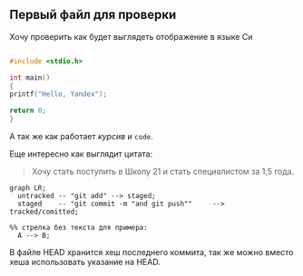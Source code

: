 ## Первый файл для проверки

Хочу проверить как будет выглядеть отображение в языке Си

```C

#include <stdio.h>

int main()
{
printf("Hello, Yandex");

return 0;
}
```

А так же как работает *курсив* и `code`.

Еще интересно как выглядит цитата:

>Хочу стать поступить в Школу 21 и стать специалистом за 1,5 года.

```mermaid
graph LR;
  untracked -- "git add" --> staged;
  staged    -- "git commit -m "and git push""     --> tracked/comitted;

%% стрелка без текста для примера: 
  A --> B;
```

В файле HEAD хранится хеш последнего коммита, так же можно вместо хеша использовать указание на 
HEAD.

